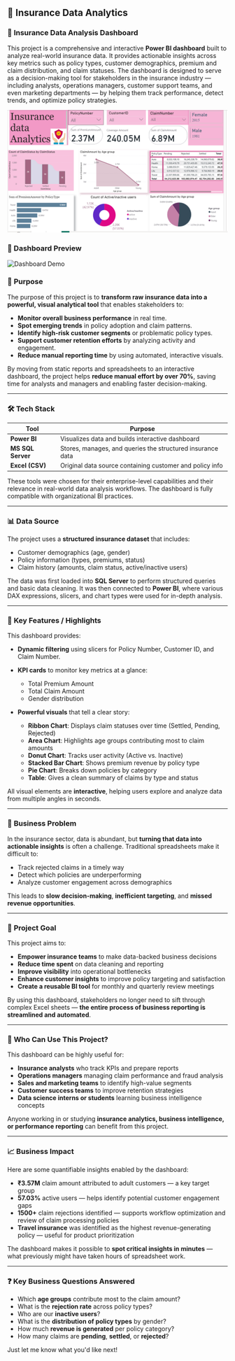 
## 🚀 Insurance Data Analytics

### 🧾 **Insurance Data Analysis Dashboard**

This project is a comprehensive and interactive **Power BI dashboard** built to analyze real-world insurance data. It provides actionable insights across key metrics such as policy types, customer demographics, premium and claim distribution, and claim statuses. The dashboard is designed to serve as a decision-making tool for stakeholders in the insurance industry — including analysts, operations managers, customer support teams, and even marketing departments — by helping them track performance, detect trends, and optimize policy strategies.

![Insurance Dashboard](https://github.com/AliyaJabbar/Insurance-Data-Analytics/blob/main/insurance%20dashboard.PNG?raw=true)


### 🔁 Dashboard Preview

![Dashboard Demo](https://github.com/AliyaJabbar/Insurance-Data-Analytics/blob/main/insurance_dashboard_demo.gif?raw=true)


### 🎯 **Purpose**

The purpose of this project is to **transform raw insurance data into a powerful, visual analytical tool** that enables stakeholders to:

* **Monitor overall business performance** in real time.
* **Spot emerging trends** in policy adoption and claim patterns.
* **Identify high-risk customer segments** or problematic policy types.
* **Support customer retention efforts** by analyzing activity and engagement.
* **Reduce manual reporting time** by using automated, interactive visuals.

By moving from static reports and spreadsheets to an interactive dashboard, the project helps **reduce manual effort by over 70%**, saving time for analysts and managers and enabling faster decision-making.

---

### 🛠 **Tech Stack**

| Tool              | Purpose                                                    |
| ----------------- | ---------------------------------------------------------- |
| **Power BI**      | Visualizes data and builds interactive dashboard           |
| **MS SQL Server** | Stores, manages, and queries the structured insurance data |
| **Excel (CSV)**   | Original data source containing customer and policy info   |

These tools were chosen for their enterprise-level capabilities and their relevance in real-world data analysis workflows. The dashboard is fully compatible with organizational BI practices.

---

### 📊 **Data Source**

The project uses a **structured insurance dataset** that includes:

* Customer demographics (age, gender)
* Policy information (types, premiums, status)
* Claim history (amounts, claim status, active/inactive users)

The data was first loaded into **SQL Server** to perform structured queries and basic data cleaning. It was then connected to **Power BI**, where various DAX expressions, slicers, and chart types were used for in-depth analysis.

---

### 🌟 **Key Features / Highlights**

This dashboard provides:

* **Dynamic filtering** using slicers for Policy Number, Customer ID, and Claim Number.
* **KPI cards** to monitor key metrics at a glance:

  * Total Premium Amount
  * Total Claim Amount
  * Gender distribution
* **Powerful visuals** that tell a clear story:

  * **Ribbon Chart**: Displays claim statuses over time (Settled, Pending, Rejected)
  * **Area Chart**: Highlights age groups contributing most to claim amounts
  * **Donut Chart**: Tracks user activity (Active vs. Inactive)
  * **Stacked Bar Chart**: Shows premium revenue by policy type
  * **Pie Chart**: Breaks down policies by category
  * **Table**: Gives a clean summary of claims by type and status

All visual elements are **interactive**, helping users explore and analyze data from multiple angles in seconds.

---

### 🧠 **Business Problem**

In the insurance sector, data is abundant, but **turning that data into actionable insights** is often a challenge. Traditional spreadsheets make it difficult to:

* Track rejected claims in a timely way
* Detect which policies are underperforming
* Analyze customer engagement across demographics

This leads to **slow decision-making**, **inefficient targeting**, and **missed revenue opportunities**.

---

### 🎯 **Project Goal**

This project aims to:

* **Empower insurance teams** to make data-backed business decisions
* **Reduce time spent** on data cleaning and reporting
* **Improve visibility** into operational bottlenecks
* **Enhance customer insights** to improve policy targeting and satisfaction
* **Create a reusable BI tool** for monthly and quarterly review meetings

By using this dashboard, stakeholders no longer need to sift through complex Excel sheets — **the entire process of business reporting is streamlined and automated**.

---

### 👥 **Who Can Use This Project?**

This dashboard can be highly useful for:

* **Insurance analysts** who track KPIs and prepare reports
* **Operations managers** managing claim performance and fraud analysis
* **Sales and marketing teams** to identify high-value segments
* **Customer success teams** to improve retention strategies
* **Data science interns or students** learning business intelligence concepts

Anyone working in or studying **insurance analytics, business intelligence, or performance reporting** can benefit from this project.

---

### 📈 **Business Impact**

Here are some quantifiable insights enabled by the dashboard:

* **₹3.57M** claim amount attributed to adult customers — a key target group
* **57.03%** active users — helps identify potential customer engagement gaps
* **1500+** claim rejections identified — supports workflow optimization and review of claim processing policies
* **Travel insurance** was identified as the highest revenue-generating policy — useful for product prioritization

The dashboard makes it possible to **spot critical insights in minutes** — what previously might have taken hours of spreadsheet work.

---

### ❓ **Key Business Questions Answered**

* Which **age groups** contribute most to the claim amount?
* What is the **rejection rate** across policy types?
* Who are our **inactive users**?
* What is the **distribution of policy types** by gender?
* How much **revenue is generated** per policy category?
* How many claims are **pending**, **settled**, or **rejected**?



Just let me know what you'd like next!
